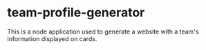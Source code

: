 # team-profile-generator
This is a node application used to generate a website with a team's information displayed on cards.
